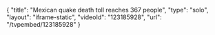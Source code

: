 {
    "title": "Mexican quake death toll reaches 367 people",
    "type": "solo",
    "layout": "iframe-static",
    "videoId": "123185928",
    "url": "\/tvpembed\/123185928"
}